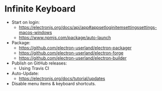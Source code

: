 Infinite Keyboard
=================

- Start on login:
  - https://electronjs.org/docs/api/app#appsetloginitemsettingssettings-macos-windows
  - https://www.npmjs.com/package/auto-launch
- Package:
  - https://github.com/electron-userland/electron-packager
  - https://github.com/electron-userland/electron-forge
  - https://github.com/electron-userland/electron-builder
- Publish on GitHub releases:
  - Using Travis CI
- Auto-Update:
  - https://electronjs.org/docs/tutorial/updates
- Disable menu items & keyboard shortcuts.
